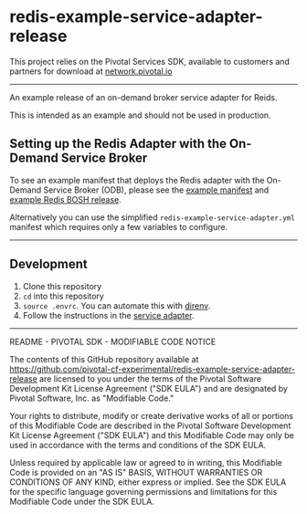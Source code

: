 # redis-example-service-adapter-release

This project relies on the Pivotal Services SDK, available to customers and partners for download at [network.pivotal.io](http://network.pivotal.io)

---

An example release of an on-demand broker service adapter for Reids.

This is intended as an example and should not be used in production.

## Setting up the Redis Adapter with the On-Demand Service Broker

To see an example manifest that deploys the Redis adapter with the On-Demand Service Broker (ODB), please see the [example manifest](docs/example-manifest.yml) and [example Redis BOSH release](https://github.com/pivotal-cf-experimental/redis-example-service-release).

Alternatively you can use the simplified `redis-example-service-adapter.yml` manifest which requires only a few variables to configure.

---

## Development

1. Clone this repository
1. `cd` into this repository
1. `source .envrc`. You can automate this with [direnv](https://github.com/direnv/direnv).
1. Follow the instructions in the [service adapter](https://github.com/pivotal-cf-experimental/redis-example-service-adapter).

---

README - PIVOTAL SDK - MODIFIABLE CODE NOTICE

The contents of this GitHub repository available at https://github.com/pivotal-cf-experimental/redis-example-service-adapter-release are licensed to you
under the terms of the Pivotal Software Development Kit License Agreement ("SDK EULA")
and are designated by Pivotal Software, Inc. as "Modifiable Code."

Your rights to distribute, modify or create derivative works of all or portions of this
Modifiable Code are described in the Pivotal Software Development Kit License Agreement
("SDK EULA") and this Modifiable Code may only be used in accordance with the terms and
conditions of the SDK EULA.

Unless required by applicable law or agreed to in writing, this Modifiable Code is
provided on an "AS IS" BASIS, WITHOUT WARRANTIES OR CONDITIONS OF ANY KIND, either
express or implied. See the SDK EULA for the specific language governing permissions and
limitations for this Modifiable Code under the SDK EULA.

